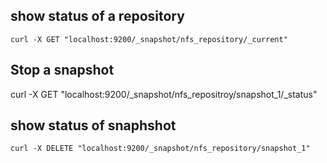 ## show status of a repository

`
curl -X GET "localhost:9200/_snapshot/nfs_repository/_current"
`

## Stop a snapshot

curl -X GET "localhost:9200/_snapshot/nfs_repositroy/snapshot_1/_status"


## show status of snaphshot

`
curl -X DELETE "localhost:9200/_snapshot/nfs_repository/snapshot_1"
`
